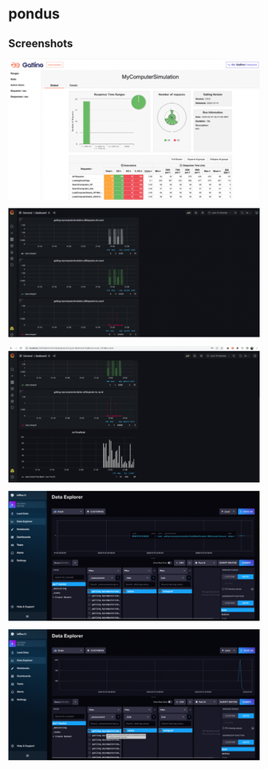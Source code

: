 # pondus

## Screenshots

![alt text](/screenshots/Gatling.png "Gatling Results") <br>

![alt text](/screenshots/Grafana-dashboard-1.png "Grafana dashboard") <br>

![alt text](/screenshots/Grafana-dashboard-2.png "Grafana dashboard continue") <br>

![alt text](/screenshots/Influxdb-telegraf-1.png "InfluxDB and Telegraf plugin") <br>

![alt text](/screenshots/Influxdb-telegraf-2.png "InfluxDB and Telegraf plugin continue") <br>
